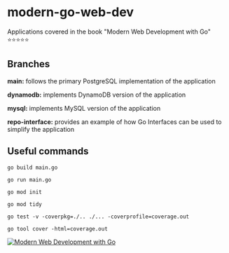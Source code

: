 # modern-go-web-dev
Applications covered in the book "Modern Web Development with Go" ⭐️⭐️⭐️⭐️⭐️

## Branches
**main:** follows the primary PostgreSQL implementation of the application

**dynamodb:** implements DynamoDB version of the application

**mysql:** implements MySQL version of the application

**repo-interface:** provides an example of how Go Interfaces can be used to simplify the application

## Useful commands

`go build main.go`

`go run main.go`

`go mod init`

`go mod tidy`

`go test -v -coverpkg=./.. ./... -coverprofile=coverage.out`

`go tool cover -html=coverage.out`

[![Modern Web Development with Go](https://cdn.kobo.com/book-images/456efeec-8066-4185-be0e-88c1a6cb85bd/1200/1200/False/modern-web-development-with-go.jpg)](https://www.google.ca/books/edition/Modern_Web_Development_with_Go/X2axEAAAQBAJ?hl=en)
